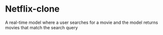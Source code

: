 # Netflix-clone
A real-time model where a user searches for a movie and the model returns movies that match the search query
